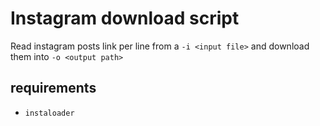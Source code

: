 # Instagram download script

Read instagram posts link per line from a `-i <input file>` and download them into
`-o <output path>`

## requirements

- `instaloader`
